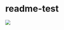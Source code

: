 # readme-test

![](https://military-service-progress-svg-16007817766.us-west1.run.app/?startdate=20250304&enddate=20260903)
